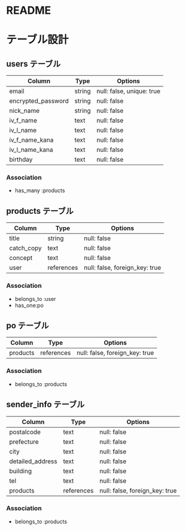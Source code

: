 # README


# テーブル設計

## users テーブル

| Column             | Type   | Options                    |
| ------------------ | ------ | -------------------------- |
| email              | string | null: false,  unique: true |
| encrypted_password | string | null: false                |
| nick_name          | string | null: false                |
| iv_f_name          | text   | null: false                |
| iv_l_name          | text   | null: false                |
| iv_f_name_kana     | text   | null: false                |
| iv_l_name_kana     | text   | null: false                |
| birthday           | text   | null: false                |

### Association

- has_many :products



## products テーブル

| Column             | Type       | Options                        |
| ------------------ | ---------- | ------------------------------ |
| title              | string     | null: false                    |
| catch_copy         | text       | null: false                    |
| concept            | text       | null: false                    |
| user               | references | null: false, foreign_key: true |


### Association

- belongs_to :user
- has_one:po






## po テーブル

| Column    | Type       | Options                        |
| --------- | ---------- | ------------------------------ |
| products  | references | null: false, foreign_key: true |


### Association

- belongs_to :products

## sender_info テーブル

| Column             | Type       | Options                        |
| ------------------ | ---------- | ------------------------------ |
| postalcode         | text       | null: false                    |
| prefecture         | text       | null: false                    |
| city               | text       | null: false                    |
| detailed_address   | text       | null: false                    |
| building           | text       | null: false                    |
| tel               | text       | null: false                     |
| products           | references | null: false, foreign_key: true |


### Association

- belongs_to :products